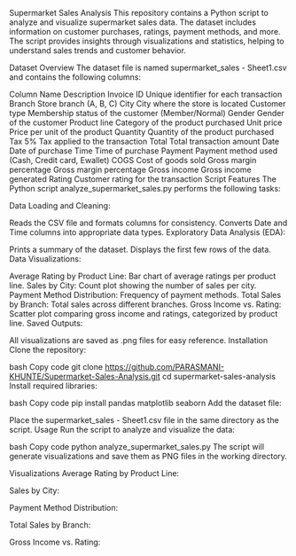 Supermarket Sales Analysis
This repository contains a Python script to analyze and visualize supermarket sales data. The dataset includes information on customer purchases, ratings, payment methods, and more. The script provides insights through visualizations and statistics, helping to understand sales trends and customer behavior.

Dataset Overview
The dataset file is named supermarket_sales - Sheet1.csv and contains the following columns:

Column Name	Description
Invoice ID	Unique identifier for each transaction
Branch	Store branch (A, B, C)
City	City where the store is located
Customer type	Membership status of the customer (Member/Normal)
Gender	Gender of the customer
Product line	Category of the product purchased
Unit price	Price per unit of the product
Quantity	Quantity of the product purchased
Tax 5%	Tax applied to the transaction
Total	Total transaction amount
Date	Date of purchase
Time	Time of purchase
Payment	Payment method used (Cash, Credit card, Ewallet)
COGS	Cost of goods sold
Gross margin percentage	Gross margin percentage
Gross income	Gross income generated
Rating	Customer rating for the transaction
Script Features
The Python script analyze_supermarket_sales.py performs the following tasks:

Data Loading and Cleaning:

Reads the CSV file and formats columns for consistency.
Converts Date and Time columns into appropriate data types.
Exploratory Data Analysis (EDA):

Prints a summary of the dataset.
Displays the first few rows of the data.
Data Visualizations:

Average Rating by Product Line: Bar chart of average ratings per product line.
Sales by City: Count plot showing the number of sales per city.
Payment Method Distribution: Frequency of payment methods.
Total Sales by Branch: Total sales across different branches.
Gross Income vs. Rating: Scatter plot comparing gross income and ratings, categorized by product line.
Saved Outputs:

All visualizations are saved as .png files for easy reference.
Installation
Clone the repository:

bash
Copy code
git clone https://github.com/PARASMANI-KHUNTE/Supermarket-Sales-Analysis.git
cd supermarket-sales-analysis
Install required libraries:

bash
Copy code
pip install pandas matplotlib seaborn
Add the dataset file:

Place the supermarket_sales - Sheet1.csv file in the same directory as the script.
Usage
Run the script to analyze and visualize the data:

bash
Copy code
python analyze_supermarket_sales.py
The script will generate visualizations and save them as PNG files in the working directory.

Visualizations
Average Rating by Product Line:

Sales by City:

Payment Method Distribution:

Total Sales by Branch:

Gross Income vs. Rating:
